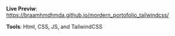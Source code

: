 **Live Previw**: https://braamhmdhmda.github.io/mordern_portofolio_tailwindcss/

**Tools**: Html, CSS, JS, and TailwindCSS

